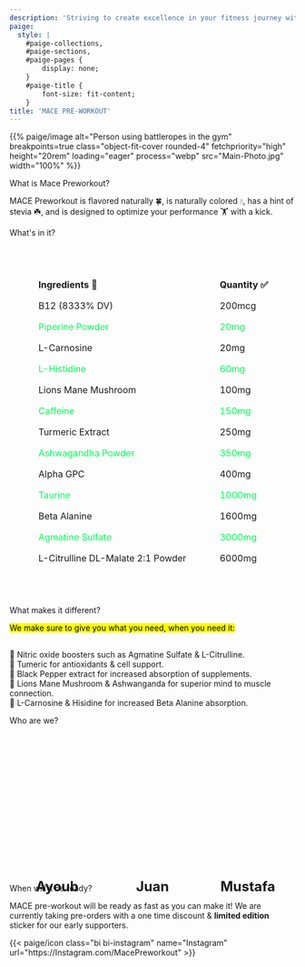 ```yaml
---
description: 'Striving to create excellence in your fitness journey with all nautral supplementation, intense value, and unrivaled flavor with a kick.'
paige:
  style: |
    #paige-collections,
    #paige-sections,
    #paige-pages {
        display: none;
    }
    #paige-title {
        font-size: fit-content;
    }
title: 'MACE PRE-WORKOUT'
---
```


<!-- All styling for this page goes here (just like normal .css file) -->
<style>
/* Styling for the H1 Heading (Main Title) */
h1 {
    line-height: 2;
}

/* Style the supplement facts table */
table {
  border-collapse: collapse;
  margin: 50px auto;
  max-width: 100%;
  width: 600px;
  text-align: center;
}

/* table td {
    text-align: left;
    padding-left: 50px;
} */

table th {
  background-color: #f2f2f200;
}

table th, table td {
  border: 1px solid rgba(0, 0, 0, 0);
  padding: 8px;
  padding-left: 50px;
  text-align: left;
  background-color: rgba(0, 0, 0, 0);

}


/* Alternating row colors */
table tr:nth-child(even) {
  /* background-color: #ffffff; */
  color: #00ff55;
}
/* Everything below here affects the ABOUT US Section */

.aboutuscontainer {
  display: flex;
}

.box {
    display: flex;
    width: 40vw;
    height: 20vw;
    margin: 1vw;
    justify-content: center;
    align-items: center;
    border-radius: 12px;
    background-size: cover;
    background-position: center;
}

.newbox {
    display: flex;
    width: 40vw;
    height: 2vw;
    margin: 1vw;
    justify-content: top;
    align-items: center;
    border-radius: 12px;
    background-size: cover;
    background-position: center;
    flex-direction: column;
}

.newbox h2 {
  font-size: 1.5rem;
  font-weight: bold;
}

.newbox p {
  font-size: 1rem;
  color: #555;
}

/* This affects any screen smaller than 768px, it will overide the width/height for .box */
@media (max-width: 768px) {
  .box {
    width: 45vw;
    height: 40vw;
  }
  /* This changes the mobile version to have the correct spacing on the bottom before the next heading section */
  .newbox {
    margin-bottom: 12vw;
  }
}

.rounded-box {
  display: inline-block;
  padding: 5px;
  border-radius: 12px;
  background-color: black;
    color: rgb(255, 255, 255);
    padding-bottom: 6px;
}
/* For the animation of the About Us Section */
.modern-image {
  transition: transform 0.3s;
}

.modern-image:hover {
  transform: scale(1.1);
  overflow: hidden;
}
/* End of about us section */
    </style>

<!-- This is the main image of the page -->
<p>{{% paige/image alt="Person using battleropes in the gym" breakpoints=true class="object-fit-cover rounded-4" fetchpriority="high" height="20rem" loading="eager" process="webp" src="Main-Photo.jpg" width="100%" %}}</p>

<p class="display-5 fw-bold h2 text-center">What is Mace Preworkout?</p>
<!-- This is the main body paragraph -->
<div class="container-fluid">
    <div class="justify-content-center row">
        <div class="col col-auto col-lg-7 px-0">
            <p class="lead text-center">MACE Preworkout is flavored naturally 🍀, is naturally colored 💧, has a hint of stevia ☘️, and is designed to optimize your performance 🏋️ with a kick. </p>
        </div>
    </div>
</div>
<!-- Table of supplements located here -->
<p class="display-5 fw-bold h2 text-center">What's in it?</p>
<!-- This is the table for the supplementation info -->
    <div style="display: flex; justify-content: center; text-align: center;">
        <table>
            <thead>
            <tr>
                <th>Ingredients 💊</th>
                <th>Quantity ✅</th>
            </tr>
            </thead>
            <tbody>
            <tr>
                <td>B12 (8333% DV)</td>
                <td>200mcg</td>
            </tr>
            <tr>
                <td>Piperine Powder</td>
                <td>20mg</td>
            </tr>
            <tr>
                <td>L-Carnosine</td>
                <td>20mg</td>
            </tr>
            <tr>
                <td>L-Histidine</td>
                <td>60mg</td>
            </tr>
            <tr>
                <td>Lions Mane Mushroom</td>
                <td>100mg</td>
            </tr>
            <tr>
                <td>Caffeine</td>
                <td>150mg</td>
            </tr>
            <tr>
                <td>Turmeric Extract</td>
                <td>250mg</td>
            </tr>
            <tr>
                <td>Ashwagandha Powder</td>
                <td>350mg</td>
            </tr>
            <tr>
                <td>Alpha GPC</td>
                <td>400mg</td>
            </tr>
            <tr>
                <td>Taurine</td>
                <td>1000mg</td>
            </tr>
            <tr>
                <td>Beta Alanine</td>
                <td>1600mg</td>
            </tr>
            <tr>
                <td>Agmatine Sulfate</td>
                <td>3000mg</td>
            </tr>
            <tr>
                <td>L-Citrulline DL-Malate 2:1 Powder</td>
                <td>6000mg</td>
            </tr>
            </tbody>
        </table>
    </div>

<p class="display-5 fw-bold h2 text-center">What makes it different?</p>
<div class="container-fluid">
    <div class="justify-content-center row">
        <div class="col col-auto col-lg-7 px-0">
            <p class="lead text-center"><mark>We make sure to give you what you need, when you need it:</mark></p>
            <p class="lead text-center" style="margin-top: 30px;">
                💯 Nitric oxide boosters such as Agmatine Sulfate & L-Citrulline.<br>
                💯 Tumeric for antioxidants & cell support.<br>
                💯 Black Pepper extract for increased absorption of supplements.<br>
                💯 Lions Mane Mushroom & Ashwanganda for superior mind to muscle connection.<br>
                💯 L-Carnosine & Hisidine for increased Beta Alanine absorption.<br>
            </p>  
        </div>
    </div>
</div>

<p class="display-5 fw-bold h2 text-center">Who are we?</p>
<div class="container-fluid">
    <div class="justify-content-center row">
        <div class="col col-auto col-lg-7 px-0">
            <div class="aboutuscontainer">
                <div class="box modern-image" style="background-image: url('ayoub.jpg'); background-position: 30% 50%;"></div>
                <div class="box modern-image" style="background-image: url('juan.jpg');"></div>
                <div class="box modern-image" style="background-image: url('mustafa.jpg');  background-position: 50% 50%;"></div>
            </div>
            <div class="aboutuscontainer">
                <div class="newbox">
                    <h2>Ayoub</h2>
                </div>
                <div class="newbox">
                    <h2>Juan</h2>
                </div>
                <div class="newbox">
                    <h2>Mustafa</h2>
                </div>
            </div>
        </div>
    </div>

</div>

<p class="display-5 fw-bold h2 text-center">When will it be ready?</p>
<div class="container-fluid">
    <div class="justify-content-center row">
        <div class="col col-auto col-lg-7 px-0">
            <p class="lead text-center">MACE pre-workout will be ready as fast as you can make it! We are currently taking pre-orders with a one time discount & <strong>limited edition</strong> sticker for our early supporters.</p>
        </div>
    </div>
</div>

<!-- This section adds the icons on the bottom of the page. -->
<div class="column-gap-3 d-flex display-6 justify-content-center mb-3">
    {{< paige/icon class="bi bi-instagram" name="Instagram" url="https://Instagram.com/MacePreworkout" >}}
</div>
